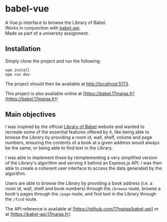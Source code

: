 # babel-vue
A Vue.js interface to browse the Library of Babel.  
Works in conjunction with [babel-api](https://github.com/17maiga/babel-api).  
Made as part of a university assignment.

## Installation
Simply clone the project and run the following: 

```shell
npm install
npm run dev
```

The project should then be available at [http://localhost:5173](http://localhost:5173).

This project is also available online at [https://babel.17maiga.fr](https://babel.17maiga.fr)!

## Main objectives
I was inspired by the official [Library of Babel](https://libraryofbabel.info)
website and wanted to recreate some of the essential features offered by it,
like being able to browse the Library by providing a room id, wall, shelf,
volume and page numbers, ensuring the contents of a book at a given address 
would always be the same, or being able to find text in the Library.

I was able to implement these by reimplementing a very simplified version of the
Library's algorithm and serving it behind an Express.js API. I was then able to
create a coherent user interface to access the data generated by the algorithm.

Users are able to browse the Library by providing a book address (i.e. a room
id, wall, shelf and book numbers) through the `/browse` route, browse a book's
pages through the `/page` route, and find text in the Library through the
`/find` route. 

The API reference is available at [https://github.com/17maiga/babel-api] or at
[https://babel-api.17maiga.fr].

